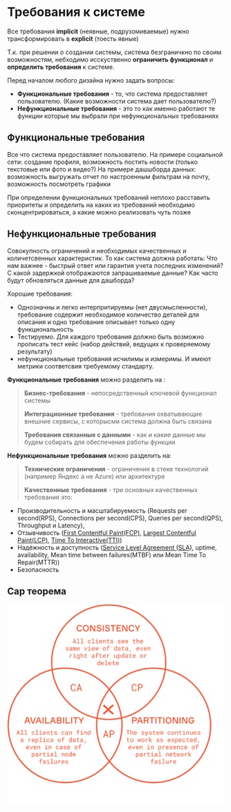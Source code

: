 # Требования к системе
Все требования **implicit** (неявные, подрузомиваемые) нужно трансформировать в **explicit** (тоесть явные)

Т.к. при решении о создании системы, система безграничкно по своим возможностям, небходимо исскуственно **ограничить функционал** и **определить требования** к системе.

Перед началом любого дизайна нужно задать вопросы:

- **Функциональные требования** - то, что система предоставляет пользователю. (Какие возможности система дает пользователю?)
- **Нефункциональные требования** - это то как именно работают те функции которые мы выбрали при нефункциональных требованиях

## Функциональные требования
Все что система предоставляет пользователю.
На примере социальной сети: создание профиля, возможность постить новости (только текстовые или фото и видео?)
На примере дашшборда данных: возможность выгружать отчет по настроенным фильтрам на почту, возможность посмотреть графики

При определении функциональных требований неплохо расставить приоритеты и определить на каких из требований необходимо сконцентрироваться, а какие можно реализовать чуть позже 

## Нефункциональные требования
Совокупность ограничений и необходимых качественных и количетсвенных характеристик.
То как система должна работать:
Что нам важнее - быстрый ответ или гарантия учета последних изменений?
С какой задержкой отображаются запрашиваемые данные?
Как часто будут обновляться данные для дашборда?


Хорошие требования:
- Однозначны и легко интерпритируемы (нет двусмысленности), требование содержит необходимое количество деталей для описания и одно требование описывает только одну функциональность
- Тестируемо. Для каждого требования должно быть возможно прописать тест кейс (набор действий, ведущих к проверяемому результату)
- нефункциональные требования исчилимы и измеримы. И имеют метрики соответсвия требуемому стандарту.


**Функциональные требования** можно разделить на :
> **Бизнес-требования** - непосредственный ключевой функционал системы
> 
> **Интеграционные требования** - требования охватывающие внешние сервисы, с которысми система должна быть связана
> 
> **Требования связанные с данными** - как и какие данные мы будем собирать для обеспечения работы функции

**Нефункциональные требования** можно разделить на:
>**Технические ограничения** - ограничения в стеке технологий (например Яндекс а не Azure) или архитектуре
>
>**Качественные требования** - три основных качественных требования это: 
- Производительность и масштабируемость (Requests per second(RPS), Connections per second(CPS), Queries per second(QPS), Throughput и Latency), 
- Отзывчивость ([First Contentful Paint(FCP)](https://web.dev/fcp/),  [Largest Contentful Paint(LCP)](https://web.dev/lcp/), [Time To Interactive(TTI)](https://web.dev/tti/))
- Надёжность и доступность ([Service Level Agreement (SLA)](https://www.atlassian.com/itsm/service-request-management/slas), uptime, availability, Mean time between failures(MTBF) или Mean Time To Repair(MTTR))
- Безопасность


## Cap теорема

![theorem](../picture/cap_theorem_image.png)